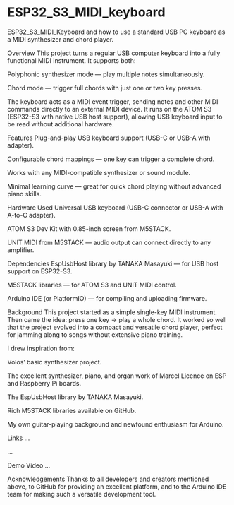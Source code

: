 # ESP32_S3_MIDI_keyboard
ESP32_S3_MIDI_Keyboard and how to use a standard USB PC keyboard as a MIDI synthesizer and chord player.

Overview
This project turns a regular USB computer keyboard into a fully functional MIDI instrument.
It supports both:

Polyphonic synthesizer mode — play multiple notes simultaneously.

Chord mode — trigger full chords with just one or two key presses.

The keyboard acts as a MIDI event trigger, sending notes and other MIDI commands directly to an external MIDI device.
It runs on the ATOM S3 (ESP32-S3 with native USB host support), allowing USB keyboard input to be read without additional hardware.

Features
Plug-and-play USB keyboard support (USB-C or USB-A with adapter).

Configurable chord mappings — one key can trigger a complete chord.

Works with any MIDI-compatible synthesizer or sound module.

Minimal learning curve — great for quick chord playing without advanced piano skills.

Hardware Used
Universal USB keyboard (USB-C connector or USB-A with A-to-C adapter).

ATOM S3 Dev Kit with 0.85-inch screen from M5STACK.

UNIT MIDI from M5STACK — audio output can connect directly to any amplifier.

Dependencies
EspUsbHost library by TANAKA Masayuki — for USB host support on ESP32-S3.

M5STACK libraries — for ATOM S3 and UNIT MIDI control.

Arduino IDE (or PlatformIO) — for compiling and uploading firmware.

Background
This project started as a simple single-key MIDI instrument.
Then came the idea: press one key → play a whole chord. It worked so well that the project evolved into a compact and versatile chord player, perfect for jamming along to songs without extensive piano training.

I drew inspiration from:

Volos’ basic synthesizer project.

The excellent synthesizer, piano, and organ work of Marcel Licence on ESP and Raspberry Pi boards.

The EspUsbHost library by TANAKA Masayuki.

Rich M5STACK libraries available on GitHub.

My own guitar-playing background and newfound enthusiasm for Arduino.

Links
...

...

Demo Video
...

Acknowledgements
Thanks to all developers and creators mentioned above, to GitHub for providing an excellent platform, and to the Arduino IDE team for making such a versatile development tool. 
